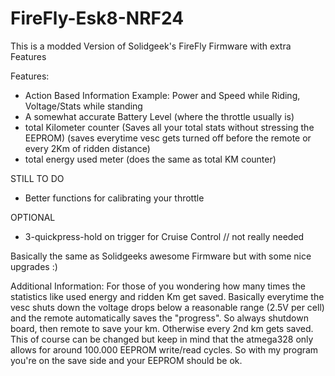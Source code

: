 # FireFly-Esk8-NRF24

This is a modded Version of Solidgeek's FireFly Firmware with extra Features

Features:
- Action Based Information
    Example: Power and Speed while Riding, Voltage/Stats while standing
- A somewhat accurate Battery Level (where the throttle usually is)
- total Kilometer counter (Saves all your total stats without stressing the EEPROM)
    (saves everytime vesc gets turned off before the remote or every 2Km of ridden distance)
- total energy used meter (does the same as total KM counter)

STILL TO DO
- Better functions for calibrating your throttle

OPTIONAL
- 3-quickpress-hold on trigger for Cruise Control // not really needed

Basically the same as Solidgeeks awesome Firmware but with some nice upgrades :)


Additional Information:
For those of you wondering how many times the statistics like used energy and ridden Km get saved. Basically everytime the vesc shuts down the voltage drops below a reasonable range (2.5V per cell) and the remote automatically saves the "progress". So always shutdown board, then remote to save your km. Otherwise every 2nd km gets saved. This of course can be changed but keep in mind that the atmega328 only allows for around 100.000 EEPROM write/read cycles. So with my program you're on the save side and your EEPROM should be ok.

